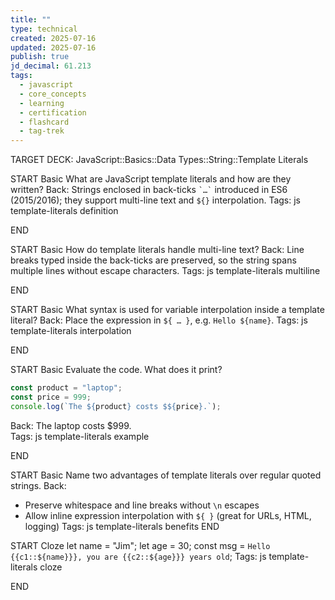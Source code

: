 ```yaml
---
title: ""
type: technical
created: 2025-07-16
updated: 2025-07-16
publish: true
jd_decimal: 61.213
tags:
  - javascript
  - core_concepts
  - learning
  - certification
  - flashcard
  - tag-trek
---
```


TARGET DECK: JavaScript::Basics::Data Types::String::Template Literals

START
Basic
What are JavaScript template literals and how are they written?
Back: Strings enclosed in back-ticks `` `…` `` introduced in ES6 (2015/2016); they support multi-line text and `${}` interpolation.
Tags: js template-literals definition
<!--ID: 1752714724073-->

END

START
Basic
How do template literals handle multi-line text?
Back: Line breaks typed inside the back-ticks are preserved, so the string spans multiple lines without escape characters.
Tags: js template-literals multiline
<!--ID: 1752714724074-->

END

START
Basic
What syntax is used for variable interpolation inside a template literal?
Back: Place the expression in `${ … }`, e.g. `Hello ${name}`.
Tags: js template-literals interpolation
<!--ID: 1752714724075-->

END

START
Basic
Evaluate the code. What does it print?

```javascript
const product = "laptop";
const price = 999;
console.log(`The ${product} costs $${price}.`);
```

Back: The laptop costs $999.  
Tags: js template-literals example
<!--ID: 1752714724077-->

END

START
Basic
Name two advantages of template literals over regular quoted strings.
Back:

- Preserve whitespace and line breaks without `\n` escapes
- Allow inline expression interpolation with `${ }` (great for URLs, HTML, logging)
  Tags: js template-literals benefits
  <!--ID: 1752714823368-->
  END

START
Cloze
let name = "Jim";
let age = 30;
const msg = `Hello {{c1::${name}}}, you are {{c2::${age}}} years old`;
Tags: js template-literals cloze
<!--ID: 1752714823370-->

END
